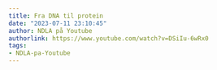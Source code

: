 ```yaml
---
title: Fra DNA til protein
date: "2023-07-11 23:10:45"
author: NDLA på Youtube
authorlink: https://www.youtube.com/watch?v=DSiIu-6wRx0
tags:
- NDLA-pa-Youtube
---
```

